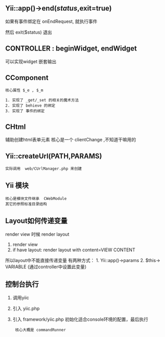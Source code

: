 ## Yii::app()->end($status,$exit=true)
  如果有事件绑定在  onEndRequest, 就执行事件

  然后 exit($status) 退出

## CONTROLLER  : beginWidget, endWidget
  可以实现widget 嵌套输出

## CComponent
    核心属性 $_e , $_m 

    1. 实现了 _get/_set 的相关的魔术方法
    2. 实现了 behieve 的绑定
    3. 实现了 事件的绑定

## CHtml
  辅助创建html表单元素
  核心是一个 clientChange  ,不知道干嘛用的

## Yii::createUrl(PATH,PARAMS)
    实际调用  web/CUrlManager.php 来创建
      
## Yii 模块
    核心是模块文件继承  CWebModule
    其它的参照标准目录结构

## Layout如何传递变量
  render view 时候 render  layout

  1. render view
  2. if have layout:  render layout with content=VIEW CONTENT

  所以layout中不能直接传递变量
  有两种方式：
      1. Yii::app()->params
      2. $this-> VARIABLE (通过controller中设置此变量)

## 控制台执行
  1. 调用yiic
  2. 引入 yiic.php
  3. 引入 framework/yiic.php 
      初始化适合console环境的配置，最后执行

          核心大概是 commandRunner
